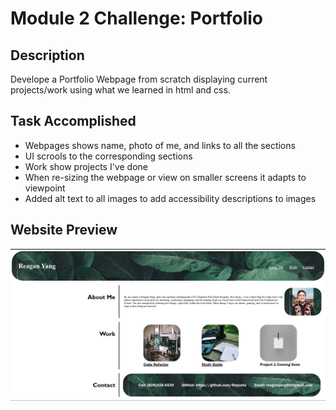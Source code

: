 # Module 2 Challenge: Portfolio

## Description
Develope a Portfolio Webpage from scratch displaying current projects/work using what we learned in html and css.

## Task Accomplished

<ul>
    <li>Webpages shows name, photo of me, and links to all the sections</li>
    <li>UI scrools to the corresponding sections</li>
    <li>Work show projects I've done</li>
    <li>When re-sizing the webpage or view on smaller screens it adapts to viewpoint</li>
    <li>Added alt text to all images to add accessibility descriptions to images</li>
</ul>

## Website Preview

![Screenshow of Reagan Yang Portfolio](./assets/css/img/screenshot-of-portfolio.jpg)